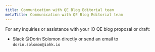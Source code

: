 ```yaml
---
title: Communication with QE Blog Editorial team
metaTitle: Communication with QE Blog Editorial team
---
```


For any inquiries or assistance with your IO QE blog proposal or draft:

*   Slack @Dorin Solomon directly or send an email to `dorin.solomon@iohk.io`

